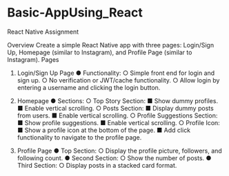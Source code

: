# Basic-AppUsing_React

React Native Assignment

Overview
Create a simple React Native app with three pages: Login/Sign Up, Homepage (similar to
Instagram), and Profile Page (similar to Instagram).
Pages
1. Login/Sign Up Page
● Functionality:
○ Simple front end for login and sign up.
○ No verification or JWT/cache functionality.
○ Allow login by entering a username and clicking the login button.

2. Homepage
● Sections:
○ Top Story Section:
■ Show dummy profiles.
■ Enable vertical scrolling.
○ Posts Section:
■ Display dummy posts from users.
■ Enable vertical scrolling.
○ Profile Suggestions Section:
■ Show profile suggestions.
■ Enable vertical scrolling.
○ Profile Icon:
■ Show a profile icon at the bottom of the page.
■ Add click functionality to navigate to the profile page.

3. Profile Page
● Top Section:
○ Display the profile picture, followers, and following count.
● Second Section:
○ Show the number of posts.
● Third Section:
○ Display posts in a stacked card format.
